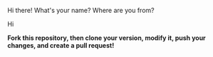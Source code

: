 Hi there! What's your name? Where are you from?

Hi

**Fork this repository, then clone your version, modify it, push your changes, and create a pull request!**
